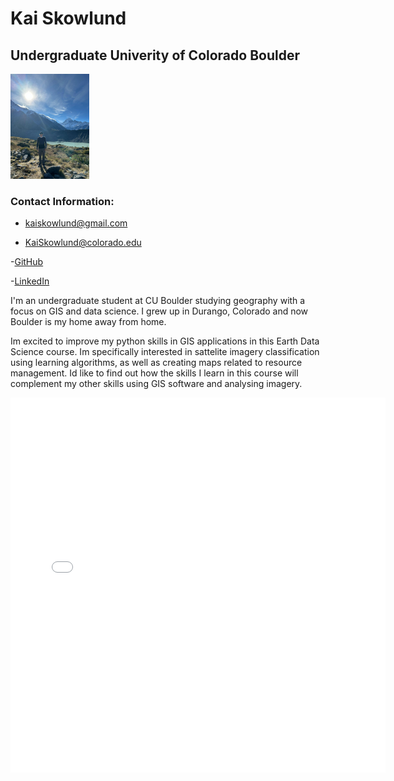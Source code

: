 # Kai Skowlund 
## Undergraduate Univerity of Colorado Boulder

<img 
  src="/img/nz.jpg" 
  alt="Mt. Cook!" 
  width="25%">

### Contact Information:

- kaiskowlund@gmail.com

- KaiSkowlund@colorado.edu

-[GitHub](https://github.com/KaiSkowlund)

-[LinkedIn](https://www.linkedin.com/jobs/?mcid=6994434350142418944&src=go-pa&trk=sem-ga_campid.18853522261_asid.146084015209_crid.633923221414_kw.linkedin_d.c_tid.kwd-296170574619_n.g_mt.e_geo.9194567&cid=&gclsrc=aw.ds&gad_source=1&gad_campaignid=18853522261&gbraid=0AAAAABIeiSqj3siGc5Vp8EyLOzpaUmAeq&gclid=Cj0KCQjww4TGBhCKARIsAFLXndT_t8rDY7vJeuOq37bwjcNEj-WTRmeC_OZd_z0451q8_CRb2ngJFYIaAntKEALw_wcB)

I'm an undergraduate student at CU Boulder studying geography with a focus on GIS and data science. I grew up in Durango, Colorado and now Boulder is my home away from home.

Im excited to improve my python skills in GIS applications in this Earth Data Science course. Im specifically interested in sattelite imagery classification using learning algorithms, as well as creating maps related to resource management. Id like to find out how the skills I learn in this course will complement my other skills using GIS software and analysing imagery. 

<embed type="text/html" src="img/boulder.html" width="600" height="600">
  





